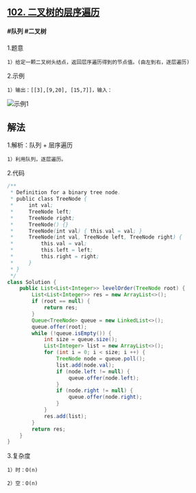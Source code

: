 ## [102. 二叉树的层序遍历](https://leetcode.cn/problems/binary-tree-level-order-traversal/)

#### #队列 #二叉树
1.题意

    1）给定一颗二叉树头结点，返回层序遍历得到的节点值。(由左到右，逐层遍历)

2.示例

    1）输出：[[3],[9,20], [15,7]]，输入：
![示例1](https://assets.leetcode.com/uploads/2021/02/19/tree1.jpg)
## 解法
1.解析：队列 + 层序遍历

    1）利用队列，逐层遍历。

2.代码
```java
/**
 * Definition for a binary tree node.
 * public class TreeNode {
 *     int val;
 *     TreeNode left;
 *     TreeNode right;
 *     TreeNode() {}
 *     TreeNode(int val) { this.val = val; }
 *     TreeNode(int val, TreeNode left, TreeNode right) {
 *         this.val = val;
 *         this.left = left;
 *         this.right = right;
 *     }
 * }
 */
class Solution {
    public List<List<Integer>> levelOrder(TreeNode root) {
        List<List<Integer>> res = new ArrayList<>();
        if (root == null) {
            return res;
        }
        Queue<TreeNode> queue = new LinkedList<>();
        queue.offer(root);
        while (!queue.isEmpty()) {
            int size = queue.size();
            List<Integer> list = new ArrayList<>();
            for (int i = 0; i < size; i ++) {
                TreeNode node = queue.poll();
                list.add(node.val);
                if (node.left != null) {
                    queue.offer(node.left);
                }
                if (node.right != null) {
                    queue.offer(node.right);
                }
            }
            res.add(list);
        }
        return res;
    }
}
```
3.复杂度

    1）时：O(n)

    2）空：O(n)
